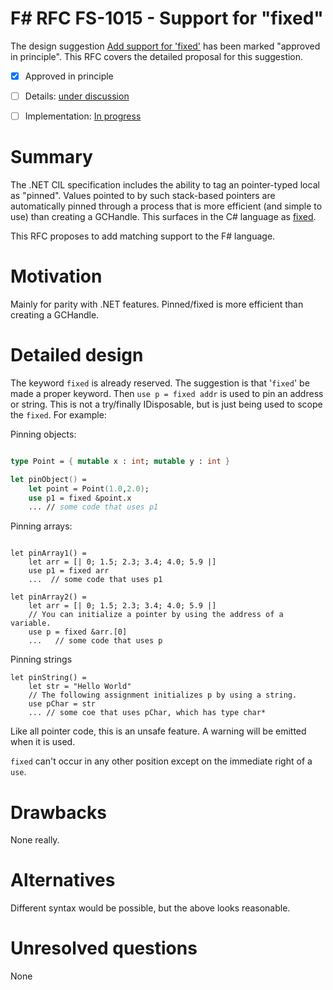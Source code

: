 # F# RFC FS-1015 - Support for "fixed"

The design suggestion [Add support for 'fixed'](https://fslang.uservoice.com/forums/245727-f-language/suggestions/5663721-add-support-for-fixed) has been marked "approved in principle".
This RFC covers the detailed proposal for this suggestion.

* [x] Approved in principle
* [ ] Details: [under discussion](https://github.com/fsharp/FSharpLangDesign/issues/FILL-ME-IN)
* [ ] Implementation: [In progress](https://github.com/Microsoft/visualfsharp/pull/FILL-ME-IN)


# Summary
[summary]: #summary

The .NET CIL specification includes the ability to tag an pointer-typed local as "pinned".  Values pointed to by such 
stack-based pointers are automatically pinned through a process that is more efficient (and simple to use) than creating a GCHandle.  This surfaces in the C# language as [fixed](https://msdn.microsoft.com/en-us/library/f58wzh21.aspx).  

This RFC proposes to add matching support to the F# language.



# Motivation
[motivation]: #motivation

Mainly for parity with .NET features.  Pinned/fixed is more efficient than creating a GCHandle. 

# Detailed design
[design]: #detailed-design

The keyword ``fixed`` is already reserved. The suggestion is that '`fixed`' be made a proper keyword. Then ``use p = fixed addr`` is used to pin an address or string.  This is not a try/finally IDisposable, but is just being used to scope the ``fixed``.  For example:

Pinning objects:

```fsharp

type Point = { mutable x : int; mutable y : int }

let pinObject() = 
    let point = Point(1.0,2.0);
    use p1 = fixed &point.x
    ... // some code that uses p1
```

Pinning arrays:
```

let pinArray1() = 
    let arr = [| 0; 1.5; 2.3; 3.4; 4.0; 5.9 |]
    use p1 = fixed arr
    ...  // some code that uses p1

let pinArray2() = 
    let arr = [| 0; 1.5; 2.3; 3.4; 4.0; 5.9 |]
    // You can initialize a pointer by using the address of a variable. 
    use p = fixed &arr.[0]
    ...   // some code that uses p
```
Pinning strings
```
let pinString() = 
    let str = "Hello World"
    // The following assignment initializes p by using a string.
    use pChar = str
    ... // some coe that uses pChar, which has type char*
```

Like all pointer code, this is an unsafe feature.  A warning will be emitted when it is used.

``fixed`` can't occur in any other position except on the immediate right of a ``use``.

# Drawbacks
[drawbacks]: #drawbacks

None really.

# Alternatives
[alternatives]: #alternatives

Different syntax would be possible, but the above looks reasonable.

# Unresolved questions
[unresolved]: #unresolved-questions

None
